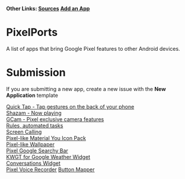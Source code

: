 **Other Links: [Sources](Sources.md) [Add an App](https://github.com/jdev082/PixelPorts/issues/new?assignees=jdev082&labels=application&template=submit-an-application.md&title=Add+%5BNAME%5D+to+the+list)**
# PixelPorts
A list of apps that bring Google Pixel features to other Android devices.
# Submission
If you are submitting a new app, create a new issue with the **New Application** template

[Quick Tap - Tap gestures on the back of your phone](https://github.com/KieronQuinn/TapTap/releases/latest) \
[Shazam - Now playing](https://play.google.com/store/apps/details?id=com.shazam.android) \
[GCam - Pixel exclusive camera features](https://www.xda-developers.com/google-camera-port-hub/) \
[Rules, automated tasks](https://play.google.com/store/apps/details?id=com.arlosoft.macrodroid) \
[Screen Calling](https://play.google.com/store/apps/details?id=com.realnetworks.kontxt.voice) \
[Pixel-like Material You Icon Pack](https://play.google.com/store/apps/details?id=iconpack.onsurface.monet) \
[Pixel-like Wallpaper](https://play.google.com/store/apps/details?id=com.pashapuma.pix.wallpapers) \
[Pixel Google Searchy Bar](https://play.google.com/store/apps/details?id=rk.android.app.searchbarwidget) \
[KWGT for Google Weather Widget](https://play.google.com/store/apps/details?id=org.kustom.widget) \
[Conversations Widget](https://play.google.com/store/apps/details?id=rk.android.app.android12_notificationwidget) \
[Pixel Voice Recorder](https://www.apkmirror.com/apk/google-inc/google-recorder/google-recorder-1-0-271580629-release/google-recorder-1-0-271580629-android-apk-download/download/?key=42cfb05c2aff74717fae7957eab8bd5518a02d5c)
[Button Mapper](https://play.google.com/store/apps/details?id=flar2.homebutton&hl=en_IN)
